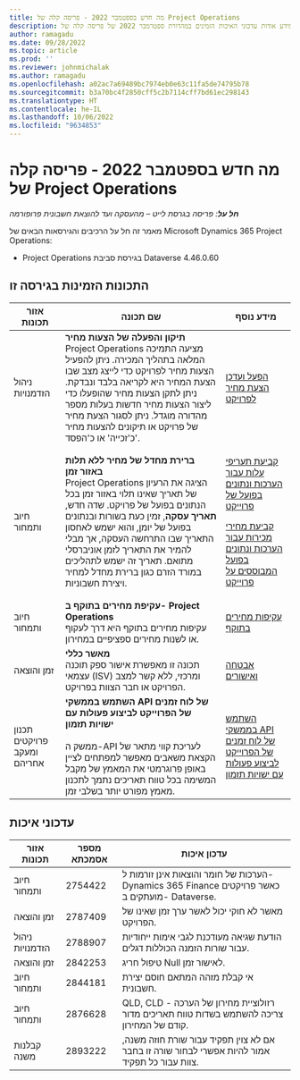 ```yaml
---
title: מה חדש בספטמבר 2022 - פריסה קלה של Project Operations
description: מאמר זה מספק מידע אודות עדכוני האיכות הזמינים במהדורת ספטרמבר 2022 של פריסה קלה של Microsoft Dynamics 365 Project Operations.
author: ramagadu
ms.date: 09/28/2022
ms.topic: article
ms.prod: ''
ms.reviewer: johnmichalak
ms.author: ramagadu
ms.openlocfilehash: a02ac7a69489bc7974eb0e63c11fa5de74795b78
ms.sourcegitcommit: b3a70bc4f2850cff5c2b7114cff7bd61ec298143
ms.translationtype: HT
ms.contentlocale: he-IL
ms.lasthandoff: 10/06/2022
ms.locfileid: "9634853"
---
```

# <a name="whats-new-september-2022---project-operations-lite-deployment"></a>מה חדש בספטמבר 2022 - פריסה קלה של Project Operations

_**חל על**: פריסה בגרסת לייט – מהעסקה ועד להוצאת חשבונית פרופורמה_

מאמר זה חל על הרכיבים והגירסאות הבאים של Microsoft Dynamics 365 Project Operations:

- Project Operations בגירסת סביבת Dataverse 4.46.0.60

## <a name="features-included-in-this-release"></a>התכונות הזמינות בגירסה זו

| אזור תכונות | שם תכונה | מידע נוסף |
| --- | --- | --- |
| ניהול הזדמנויות | **תיקון והפעלה של הצעות מחיר**<br>Project Operations מציעה התמיכה המלאה בתהליך המכירה. ניתן להפעיל הצעות מחיר לפרויקט כדי לייצג מצב שבו הצעת המחיר היא לקריאה בלבד ונבדקת. ניתן לתקן הצעות מחיר שהופעלו כדי ליצור הצעות מחיר חדשות בעלות מספר מהדורה מוגדל. ניתן לסגור הצעת מחיר של פרויקט או תיקונים להצעות מחיר כ'זכייה' או כ'הפסד'. | [הפעל ועדכן הצעת מחיר לפרויקט](/dynamics365/project-operations/sales/activation-and-revision) |
| חיוב ותמחור | **ברירת מחדל של מחיר ללא תלות באזור זמן**<br>Project Operations הציגה את הרעיון של תאריך שאינו תלוי באזור זמן בכל הנתונים בפועל של פרויקט. שדה  חדש, **תאריך עסקה**, זמין כעת בשורות ובנתונים בפועל של יומן, והוא ישמש לאחסון התאריך שבו התרחשה העסקה, אך מבלי להמיר את התאריך לזמן אוניברסלי מתואם. תאריך זה ישמש לתהליכים במורד הזרם כגון ברירת מחדל למחיר ויצירת חשבוניות. | <p>[קביעת תעריפי עלות עבור הערכות ונתונים בפועל של פרוייקט](/dynamics365/project-operations/pro/pricing-costing/cost-price-resolution-sales)</p><p>[קביעת מחירי מכירות עבור הערכות ונתונים בפועל המבוססים על פרוייקט](/dynamics365/project-operations/pro/pricing-costing/sales-price-resolution-sales)</p> |
| חיוב ותמחור | **עקיפת מחירים בתוקף ב- Project Operations**<br>עקיפות מחירים בתוקף היא דרך לעקוף או לשנות מחירים ספציפיים במחירון. | [עקיפות מחירים בתוקף](/dynamics365/project-operations/pricing-costing/dateffective_price_overrides) |
| זמן והוצאה | **מאשר כללי**<br>תכונה זו מאפשרת אישור ספק תוכנה עצמאי (ISV) ומרכזי, ללא קשר למצב הפרויקט או חבר הצוות בפרויקט. | [אבטחה ואישורים](/dynamics365/project-operations/approvals/approvals-security) |
|‏‫תכנון פרויקטים ומעקב אחריהם|**השתמש בממשקי API של לוח זמנים של הפרוייקט לביצוע פעולות עם ישויות תזמון** </br> </br>ממשק ה-API לעריכת קווי מתאר של הקצאת משאבים מאפשר למפתחים לציין באופן פרוגרמטי את המאמץ של מקבל המשימה בכל טווח תאריכים נתמך לתכנון מאמץ מפורט יותר בשלבי זמן.|[השתמש בממשקי API של לוח זמנים של הפרוייקט לביצוע פעולות עם ישויות תזמון](/dynamics365/project-operations/project-management/schedule-api-preview)|

## <a name="quality-updates"></a>עדכוני איכות

| אזור תכונות | מספר אסמכתא | עדכון איכות |
| --- | --- | --- |
| חיוב ותמחור | 2754422 | הערכות של חומר והוצאות אינן זורמות ל- Dynamics 365 Finance כאשר פרויקטים מועתקים ב- Dataverse. |
| זמן והוצאה | 2787409 | מאשר לא חוקי יכול לאשר ערך זמן שאינו של הפרויקט. |
| ניהול הזדמנויות | 2788907 | הודעת שגיאה מעודכנת לגבי אימות ייחודיות עבור שורות הזמנה הכוללות דגלים. |
| זמן והוצאה | 2842253 | טיפול חריג Null לאישור זמן. |
| חיוב ותמחור | 2844181 | אי קבלת מזהה המתאם חוסם יצירת חשבונית. |
| חיוב ותמחור | 2876628 | QLD‏, CLD - רזולוציית מחירון של הערכה צריכה להשתמש בשדות טווח תאריכים מדור קודם של המחירון. |
| קבלנות משנה | 2893222 | אם לא צוין תפקיד עבור שורת חוזה משנה, אמור להיות אפשרי לבחור שורה זו בחבר צוות עבור כל תפקיד. |
